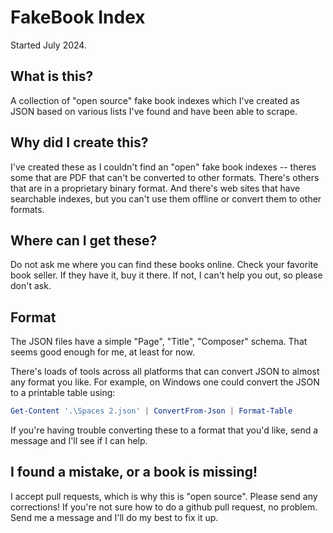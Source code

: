 # FakeBook Index

Started July 2024.

## What is this?

A collection of "open source" fake book indexes which I've created as JSON based on various lists I've found and have been able to scrape.

## Why did I create this?

I've created these as I couldn't find an "open" fake book indexes -- theres some that are PDF that can't be converted to other formats. There's others that are in a proprietary binary format. And there's web sites that have searchable indexes, but you can't use them offline or convert them to other formats.

## Where can I get these?

Do not ask me where you can find these books online. Check your favorite book seller. If they have it, buy it there. If not, I can't help you out, so please don't ask.

## Format

The JSON files have a simple "Page", "Title", "Composer" schema.  That seems good enough for me, at least for now.

There's loads of tools across all platforms that can convert JSON to almost any format you like.  For example, on Windows one could convert the JSON to a printable table using:

```PowerShell
Get-Content '.\Spaces 2.json' | ConvertFrom-Json | Format-Table
```

If you're having trouble converting these to a format that you'd like, send a message and I'll see if I can help.

## I found a mistake, or a book is missing!

I accept pull requests, which is why this is "open source". Please send any corrections!  If you're not sure how to do a github pull request, no problem. Send me a message and I'll do my best to fix it up.
